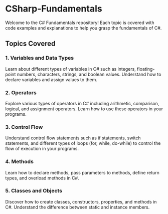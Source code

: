 # CSharp-Fundamentals
Welcome to the C# Fundamentals repository! Each topic is covered with code examples and explanations to help you grasp the fundamentals of C#.
## Topics Covered
### 1. Variables and Data Types
Learn about different types of variables in C# such as integers, floating-point numbers, characters, strings, and boolean values. Understand how to declare variables and assign values to them.
### 2. Operators
Explore various types of operators in C# including arithmetic, comparison, logical, and assignment operators. Learn how to use these operators in your programs.
### 3. Control Flow
Understand control flow statements such as if statements, switch statements, and different types of loops (for, while, do-while) to control the flow of execution in your programs.
### 4. Methods
Learn how to declare methods, pass parameters to methods, define return types, and overload methods in C#.
### 5. Classes and Objects
Discover how to create classes, constructors, properties, and methods in C#. Understand the difference between static and instance members.




